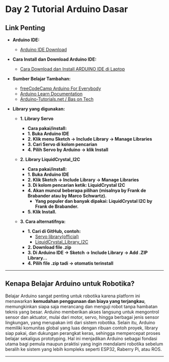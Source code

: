 # Day 2 Tutorial Arduino Dasar

## Link Penting 

* **Arduino IDE:**
    * [Arduino IDE Download](https://www.arduino.cc/en/software/)

* **Cara Install dan Download Arduino IDE:**
    * [Cara Download dan Install ARDUINO IDE di Laptop](https://youtu.be/sX2Py0k32uE?si=xnhtI5-ERC1PSli-)

* **Sumber Belajar Tambahan:**
    * [freeCodeCamp Arduino For Everybody](https://youtu.be/DPqiIzK97K0?si=cl9n1oRfe9VI8fv8)
    * [Arduino Learn Documentation](https://www.arduino.cc/en/Tutorial/HomePage/)
    * [Arduino-Tutorials.net / Bas on Tech](https://arduino-tutorials.net/)

* **Library yang digunakan:**
    * **1. Library Servo**
        * **Cara pakai/install:**
        * **1. Buka Arduino IDE**
        * **2. Klik menu Sketch → Include Library → Manage Libraries**
        * **3. Cari Servo di kolom pencarian**
        * **4. Pilih Servo by Arduino → klik Install**

    * **2. Library LiquidCrystal_I2C**
        * **Cara pakai/install:**
        * **1. Buka Arduino IDE**
        * **2. Klik Sketch → Include Library → Manage Libraries**
        * **3. Di kolom pencarian ketik: LiquidCrystal I2C**
        * **4. Akan muncul beberapa pilihan (misalnya by Frank de Brabander atau by Marco Schwartz).**
            * **Yang populer dan banyak dipakai: LiquidCrystal I2C by Frank de Brabander.**
        * **5. Klik Install.**

    * **3. Cara alternatifnya:**
        * **1. Cari di GitHub, contoh:**
            * [Servo library(official)](https://github.com/arduino-libraries/Servo)
            * [LiquidCrystal_Library_I2C](https://github.com/johnrickman/LiquidCrystal_I2C)
        * **2. Download file .zip**
        * **3. Di Arduino IDE → Sketch → Include Library → Add .ZIP Library...**
        * **4. Pilih file .zip tadi → otomatis terinstall**

---

## Kenapa Belajar Arduino untuk Robotika?

Belajar Arduino sangat penting untuk robotika karena platform ini menawarkan **kemudahan penggunaan dan biaya yang terjangkau**, memungkinkan siapa saja merancang dan menguji robot tanpa hambatan teknis yang besar. Arduino memberikan akses langsung untuk mengontrol sensor dan aktuator, mulai dari motor, servo, hingga berbagai jenis sensor lingkungan, yang merupakan inti dari sistem robotika. Selain itu, Arduino memiliki komunitas global yang luas dengan ribuan contoh proyek, library siap pakai, dan dukungan perangkat keras, sehingga mempercepat proses belajar sekaligus prototyping. Hal ini menjadikan Arduino sebagai fondasi utama bagi pemula maupun praktisi yang ingin mendalami robotika sebelum beralih ke sistem yang lebih kompleks seperti ESP32, Raberry Pi, atau ROS.

---